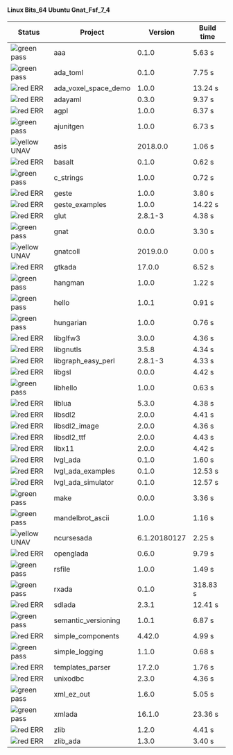 #### Linux Bits_64 Ubuntu Gnat_Fsf_7_4

| Status | Project | Version | Build time |
| --- | --- | --- | --- |
|![green](https://placehold.it/8/00aa00/000000?text=+) pass | aaa | 0.1.0 |  5.63 s |
|![green](https://placehold.it/8/00aa00/000000?text=+) pass | ada_toml | 0.1.0 |  7.75 s |
|![red](https://placehold.it/8/ff0000/000000?text=+) ERR  | ada_voxel_space_demo | 1.0.0 |  13.24 s |
|![red](https://placehold.it/8/ff0000/000000?text=+) ERR  | adayaml | 0.3.0 |  9.37 s |
|![red](https://placehold.it/8/ff0000/000000?text=+) ERR  | agpl | 1.0.0 |  6.37 s |
|![green](https://placehold.it/8/00aa00/000000?text=+) pass | ajunitgen | 1.0.0 |  6.73 s |
|![yellow](https://placehold.it/8/ffbb00/000000?text=+) UNAV | asis | 2018.0.0 |  1.06 s |
|![red](https://placehold.it/8/ff0000/000000?text=+) ERR  | basalt | 0.1.0 |  0.62 s |
|![green](https://placehold.it/8/00aa00/000000?text=+) pass | c_strings | 1.0.0 |  0.72 s |
|![red](https://placehold.it/8/ff0000/000000?text=+) ERR  | geste | 1.0.0 |  3.80 s |
|![red](https://placehold.it/8/ff0000/000000?text=+) ERR  | geste_examples | 1.0.0 |  14.22 s |
|![red](https://placehold.it/8/ff0000/000000?text=+) ERR  | glut | 2.8.1-3 |  4.38 s |
|![green](https://placehold.it/8/00aa00/000000?text=+) pass | gnat | 0.0.0 |  3.30 s |
|![yellow](https://placehold.it/8/ffbb00/000000?text=+) UNAV | gnatcoll | 2019.0.0 |  0.00 s |
|![red](https://placehold.it/8/ff0000/000000?text=+) ERR  | gtkada | 17.0.0 |  6.52 s |
|![green](https://placehold.it/8/00aa00/000000?text=+) pass | hangman | 1.0.0 |  1.22 s |
|![green](https://placehold.it/8/00aa00/000000?text=+) pass | hello | 1.0.1 |  0.91 s |
|![green](https://placehold.it/8/00aa00/000000?text=+) pass | hungarian | 1.0.0 |  0.76 s |
|![red](https://placehold.it/8/ff0000/000000?text=+) ERR  | libglfw3 | 3.0.0 |  4.36 s |
|![red](https://placehold.it/8/ff0000/000000?text=+) ERR  | libgnutls | 3.5.8 |  4.34 s |
|![red](https://placehold.it/8/ff0000/000000?text=+) ERR  | libgraph_easy_perl | 2.8.1-3 |  4.33 s |
|![red](https://placehold.it/8/ff0000/000000?text=+) ERR  | libgsl | 0.0.0 |  4.42 s |
|![green](https://placehold.it/8/00aa00/000000?text=+) pass | libhello | 1.0.0 |  0.63 s |
|![red](https://placehold.it/8/ff0000/000000?text=+) ERR  | liblua | 5.3.0 |  4.38 s |
|![red](https://placehold.it/8/ff0000/000000?text=+) ERR  | libsdl2 | 2.0.0 |  4.41 s |
|![red](https://placehold.it/8/ff0000/000000?text=+) ERR  | libsdl2_image | 2.0.0 |  4.36 s |
|![red](https://placehold.it/8/ff0000/000000?text=+) ERR  | libsdl2_ttf | 2.0.0 |  4.43 s |
|![red](https://placehold.it/8/ff0000/000000?text=+) ERR  | libx11 | 2.0.0 |  4.42 s |
|![red](https://placehold.it/8/ff0000/000000?text=+) ERR  | lvgl_ada | 0.1.0 |  1.60 s |
|![red](https://placehold.it/8/ff0000/000000?text=+) ERR  | lvgl_ada_examples | 0.1.0 |  12.53 s |
|![red](https://placehold.it/8/ff0000/000000?text=+) ERR  | lvgl_ada_simulator | 0.1.0 |  12.57 s |
|![green](https://placehold.it/8/00aa00/000000?text=+) pass | make | 0.0.0 |  3.36 s |
|![green](https://placehold.it/8/00aa00/000000?text=+) pass | mandelbrot_ascii | 1.0.0 |  1.16 s |
|![yellow](https://placehold.it/8/ffbb00/000000?text=+) UNAV | ncursesada | 6.1.20180127 |  2.25 s |
|![red](https://placehold.it/8/ff0000/000000?text=+) ERR  | openglada | 0.6.0 |  9.79 s |
|![green](https://placehold.it/8/00aa00/000000?text=+) pass | rsfile | 1.0.0 |  1.49 s |
|![green](https://placehold.it/8/00aa00/000000?text=+) pass | rxada | 0.1.0 |  318.83 s |
|![red](https://placehold.it/8/ff0000/000000?text=+) ERR  | sdlada | 2.3.1 |  12.41 s |
|![green](https://placehold.it/8/00aa00/000000?text=+) pass | semantic_versioning | 1.0.1 |  6.87 s |
|![red](https://placehold.it/8/ff0000/000000?text=+) ERR  | simple_components | 4.42.0 |  4.99 s |
|![green](https://placehold.it/8/00aa00/000000?text=+) pass | simple_logging | 1.1.0 |  0.68 s |
|![red](https://placehold.it/8/ff0000/000000?text=+) ERR  | templates_parser | 17.2.0 |  1.76 s |
|![red](https://placehold.it/8/ff0000/000000?text=+) ERR  | unixodbc | 2.3.0 |  4.36 s |
|![green](https://placehold.it/8/00aa00/000000?text=+) pass | xml_ez_out | 1.6.0 |  5.05 s |
|![green](https://placehold.it/8/00aa00/000000?text=+) pass | xmlada | 16.1.0 |  23.36 s |
|![red](https://placehold.it/8/ff0000/000000?text=+) ERR  | zlib | 1.2.0 |  4.41 s |
|![red](https://placehold.it/8/ff0000/000000?text=+) ERR  | zlib_ada | 1.3.0 |  3.40 s |

